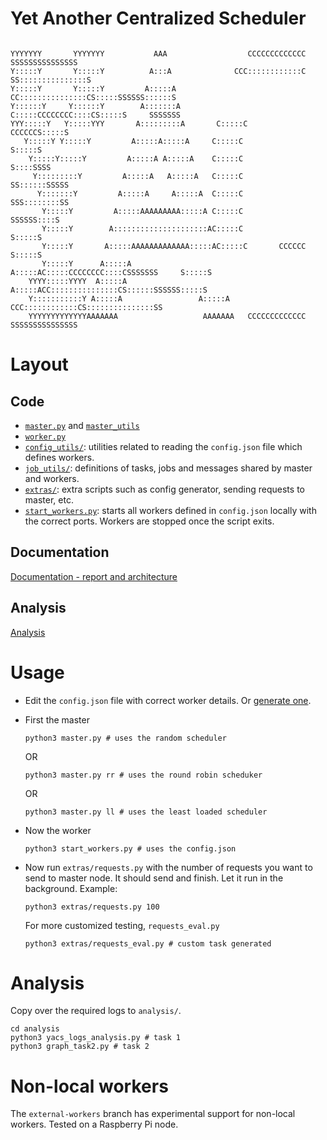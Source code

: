 # Yet Another Centralized Scheduler

```                                                                              
                                                                                     
YYYYYYY       YYYYYYY           AAA                  CCCCCCCCCCCCC   SSSSSSSSSSSSSSS 
Y:::::Y       Y:::::Y          A:::A              CCC::::::::::::C SS:::::::::::::::S
Y:::::Y       Y:::::Y         A:::::A           CC:::::::::::::::CS:::::SSSSSS::::::S
Y::::::Y     Y::::::Y        A:::::::A         C:::::CCCCCCCC::::CS:::::S     SSSSSSS
YYY:::::Y   Y:::::YYY       A:::::::::A       C:::::C       CCCCCCS:::::S            
   Y:::::Y Y:::::Y         A:::::A:::::A     C:::::C              S:::::S            
    Y:::::Y:::::Y         A:::::A A:::::A    C:::::C               S::::SSSS         
     Y:::::::::Y         A:::::A   A:::::A   C:::::C                SS::::::SSSSS    
      Y:::::::Y         A:::::A     A:::::A  C:::::C                  SSS::::::::SS  
       Y:::::Y         A:::::AAAAAAAAA:::::A C:::::C                     SSSSSS::::S 
       Y:::::Y        A:::::::::::::::::::::AC:::::C                          S:::::S
       Y:::::Y       A:::::AAAAAAAAAAAAA:::::AC:::::C       CCCCCC            S:::::S
       Y:::::Y      A:::::A             A:::::AC:::::CCCCCCCC::::CSSSSSSS     S:::::S
    YYYY:::::YYYY  A:::::A               A:::::ACC:::::::::::::::CS::::::SSSSSS:::::S
    Y:::::::::::Y A:::::A                 A:::::A CCC::::::::::::CS:::::::::::::::SS 
    YYYYYYYYYYYYYAAAAAAA                   AAAAAAA   CCCCCCCCCCCCC SSSSSSSSSSSSSSS   

```

# Layout

## Code

 - [`master.py`](./master.py) and [`master_utils`](./master_utils)
 - [`worker.py`](./worker.py)
 - [`config_utils/`](./config_utils): utilities related to reading the `config.json` file
    which defines workers.
 - [`job_utils/`](./job_utils): definitions of tasks, jobs and messages shared by master and workers.
 - [`extras/`](./extras): extra scripts such as config generator, sending requests to master, etc.
 - [`start_workers.py`](./start_workers.py): starts all workers defined in `config.json` locally with the
    correct ports. Workers are stopped once the script exits.

## Documentation

[Documentation - report and architecture](./docs)

## Analysis

[Analysis](./analysis)

# Usage

 - Edit the `config.json` file with correct worker details. Or [generate one](./extras/config_gen.py).

 - First the master
    ```
    python3 master.py # uses the random scheduler
    ```
    OR 
    ```
    python3 master.py rr # uses the round robin scheduker
    ```
    OR
    ```
    python3 master.py ll # uses the least loaded scheduler
    ```

 - Now the worker
    ```
    python3 start_workers.py # uses the config.json
    ```

 - Now run `extras/requests.py` with the number of requests you want to send to master node. It should send and finish. Let it run in the background. Example:
    ```
    python3 extras/requests.py 100
    ```

    For more customized testing, `requests_eval.py`
    ```
    python3 extras/requests_eval.py # custom task generated
    ```

# Analysis

Copy over the required logs to `analysis/`.

```
cd analysis
python3 yacs_logs_analysis.py # task 1
python3 graph_task2.py # task 2
```

# Non-local workers

The `external-workers` branch has experimental support for non-local workers. Tested on a Raspberry Pi node.
